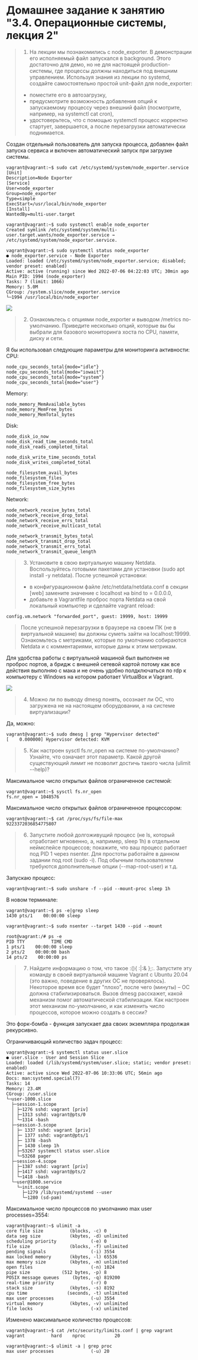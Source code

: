 # Домашнее задание к занятию "3.4. Операционные системы, лекция 2"

> 1. На лекции мы познакомились с node_exporter. В демонстрации его исполняемый файл запускался в background. Этого достаточно для демо, но не для настоящей production-системы, где процессы должны находиться под внешним управлением. Используя знания из лекции по systemd, создайте самостоятельно простой unit-файл для node_exporter:
> * поместите его в автозагрузку,
> * предусмотрите возможность добавления опций к запускаемому процессу через внешний файл (посмотрите, например, на systemctl cat cron),
> * удостоверьтесь, что с помощью systemctl процесс корректно стартует, завершается, а после перезагрузки автоматически поднимается.

Создан отдельный пользователь для запуска процесса, добавлен файл запуска сервиса и включен автоматический запуск при загрузке системы. 

    vagrant@vagrant:~$ sudo cat /etc/systemd/system/node_exporter.service
    [Unit]
    Description=Node Exporter
    [Service]
    User=node_exporter
    Group=node_exporter
    Type=simple
    ExecStart=/usr/local/bin/node_exporter
    [Install]
    WantedBy=multi-user.target

    vagrant@vagrant:~$ sudo systemctl enable node_exporter
    Created symlink /etc/systemd/system/multi-user.target.wants/node_exporter.service → /etc/systemd/system/node_exporter.service.

    vagrant@vagrant:~$ sudo systemctl status node_exporter
    ● node_exporter.service - Node Exporter
    Loaded: loaded (/etc/systemd/system/node_exporter.service; disabled; vendor preset: enabled)
    Active: active (running) since Wed 2022-07-06 04:22:03 UTC; 30min ago
    Main PID: 1994 (node_exporter)
    Tasks: 7 (limit: 1066)
    Memory: 5.0M
    CGroup: /system.slice/node_exporter.service
    └─1994 /usr/local/bin/node_exporter

![](node_exporter.png)

> 2. Ознакомьтесь с опциями node_exporter и выводом /metrics по-умолчанию. Приведите несколько опций, которые вы бы выбрали для базового мониторинга хоста по CPU, памяти, диску и сети.

Я бы использовал следующие параметры для мониторинга активности:
CPU:

    node_cpu_seconds_total{mode="idle"}
    node_cpu_seconds_total{mode="iowait"}
    node_cpu_seconds_total{mode="system"}
    node_cpu_seconds_total{mode="user"}
Memory:

    node_memory_MemAvailable_bytes
    node_memory_MemFree_bytes
    node_memory_MemTotal_bytes
Disk:

    node_disk_io_now
    node_disk_read_time_seconds_total
    node_disk_reads_completed_total

    node_disk_write_time_seconds_total
    node_disk_writes_completed_total

    node_filesystem_avail_bytes
    node_filesystem_files
    node_filesystem_free_bytes
    node_filesystem_size_bytes
Network:

    node_network_receive_bytes_total
    node_network_receive_drop_total
    node_network_receive_errs_total
    node_network_receive_multicast_total

    node_network_transmit_bytes_total
    node_network_transmit_drop_total
    node_network_transmit_errs_total
    node_network_transmit_queue_length

> 3. Установите в свою виртуальную машину Netdata. Воспользуйтесь готовыми пакетами для установки (sudo apt install -y netdata). После успешной установки:
> * в конфигурационном файле /etc/netdata/netdata.conf в секции [web] замените значение с localhost на bind to = 0.0.0.0,
> * добавьте в Vagrantfile проброс порта Netdata на свой локальный компьютер и сделайте vagrant reload:

    config.vm.network "forwarded_port", guest: 19999, host: 19999
> После успешной перезагрузки в браузере на своем ПК (не в виртуальной машине) вы должны суметь зайти на localhost:19999. Ознакомьтесь с метриками, которые по умолчанию собираются Netdata и с комментариями, которые даны к этим метрикам.

Для удобства работы с виртуальной машиной был выполнен не проброс портов, а бридж с внешней сетевой картой потому как все действия выполняю с мака и не очень удобно полдключаться по rdp к компьютеру с Windows на котором работает VirtualBox и Vagrant.

![](netdata.png)

> 4. Можно ли по выводу dmesg понять, осознает ли ОС, что загружена не на настоящем оборудовании, а на системе виртуализации?

Да, можно:

    vagrant@vagrant:~$ sudo dmesg | grep "Hypervisor detected"
    [    0.000000] Hypervisor detected: KVM

> 5. Как настроен sysctl fs.nr_open на системе по-умолчанию? Узнайте, что означает этот параметр. Какой другой существующий лимит не позволит достичь такого числа (ulimit --help)?

Максимальное число открытых файлов ограниченное системой:

    vagrant@vagrant:~$ sysctl fs.nr_open
    fs.nr_open = 1048576
Максимальное число открытых файлов ограниченное процессором:

    vagrant@vagrant:~$ cat /proc/sys/fs/file-max
    9223372036854775807

> 6. Запустите любой долгоживущий процесс (не ls, который отработает мгновенно, а, например, sleep 1h) в отдельном неймспейсе процессов; покажите, что ваш процесс работает под PID 1 через nsenter. Для простоты работайте в данном задании под root (sudo -i). Под обычным пользователем требуются дополнительные опции (--map-root-user) и т.д.

Запускаю процесс:

    vagrant@vagrant:~$ sudo unshare -f --pid --mount-proc sleep 1h
В новом терминале:

    vagrant@vagrant:~$ ps -e|grep sleep
    1430 pts/1    00:00:00 sleep
    
    vagrant@vagrant:~$ sudo nsenter --target 1430 --pid --mount
    
    root@vagrant:/# ps -e
    PID TTY          TIME CMD
    1 pts/1    00:00:00 sleep
    2 pts/2    00:00:00 bash
    14 pts/2    00:00:00 ps

> 7. Найдите информацию о том, что такое :(){ :|:& };:. Запустите эту команду в своей виртуальной машине Vagrant с Ubuntu 20.04 (это важно, поведение в других ОС не проверялось). Некоторое время все будет "плохо", после чего (минуты) – ОС должна стабилизироваться. Вызов dmesg расскажет, какой механизм помог автоматической стабилизации. Как настроен этот механизм по-умолчанию, и как изменить число процессов, которое можно создать в сессии?

Это форк-бомба - функция запускает два своих экземпляра продолжая рекурсивно.

Ограничивающий количество задач процесс:

    vagrant@vagrant:~$ systemctl status user.slice
    ● user.slice - User and Session Slice
    Loaded: loaded (/lib/systemd/system/user.slice; static; vendor preset: enabled)
    Active: active since Wed 2022-07-06 10:33:06 UTC; 56min ago
    Docs: man:systemd.special(7)
    Tasks: 14
    Memory: 23.4M
    CGroup: /user.slice
    └─user-1000.slice
      ├─session-1.scope
      │ ├─1276 sshd: vagrant [priv]
      │ ├─1313 sshd: vagrant@pts/0
      │ └─1314 -bash
      ├─session-3.scope
      │ ├─ 1337 sshd: vagrant [priv]
      │ ├─ 1377 sshd: vagrant@pts/1
      │ ├─ 1378 -bash
      │ ├─ 1430 sleep 1h
      │ ├─53267 systemctl status user.slice
      │ └─53268 pager
      ├─session-4.scope
      │ ├─1387 sshd: vagrant [priv]
      │ ├─1417 sshd: vagrant@pts/2
      │ └─1418 -bash
      └─user@1000.service
        └─init.scope
          ├─1279 /lib/systemd/systemd --user
          └─1280 (sd-pam)

Максимальное число процессов по умолчанию max user processes=3554:

    vagrant@vagrant:~$ ulimit -a
    core file size          (blocks, -c) 0
    data seg size           (kbytes, -d) unlimited
    scheduling priority             (-e) 0
    file size               (blocks, -f) unlimited
    pending signals                 (-i) 3554
    max locked memory       (kbytes, -l) 65536
    max memory size         (kbytes, -m) unlimited
    open files                      (-n) 1024
    pipe size            (512 bytes, -p) 8
    POSIX message queues     (bytes, -q) 819200
    real-time priority              (-r) 0
    stack size              (kbytes, -s) 8192
    cpu time               (seconds, -t) unlimited
    max user processes              (-u) 3554
    virtual memory          (kbytes, -v) unlimited
    file locks                      (-x) unlimited

Изменено максимальное количество процессов:

    vagrant@vagrant:~$ cat /etc/security/limits.conf | grep vagrant
    vagrant          hard    nproc           20

    vagrant@vagrant:~$ ulimit -a | grep proc
    max user processes              (-u) 20

